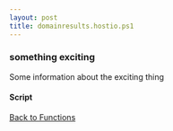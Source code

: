 ```yaml
---
layout: post
title: domainresults.hostio.ps1
---
```


### something exciting

Some information about the exciting thing

#### Script

<script src="https://gist-it.appspot.com/github.com/BanterBoy/scripts-blog/blob/master/PowerShell/functions/domainresults.hostio.ps1"></script>

<a href="/menu/_pages/functions.html">Back to Functions</a>
